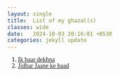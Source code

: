 ```yaml
---
layout: single
title:  List of my ghazal(s)
classes: wide
date:   2024-10-03 20:16:01 +0530
categories: jekyll update
---
```


<ol style="font-size: 14px;line-height: 1;color: #000;font-family: 'LatoXRegular', 'NotoDevanagariRegular', 'MehrNastaliqRegular'">
<li> <a  href ='https://bukharifaraz.github.io/ghazal-index/'>Ik baar dekhna</a> </li>
<li> <a  href ='https://bukharifaraz.github.io/ghazal/jidhar-jaane-ke-baad/'> Jidhar Jaane ke baad </a> </li>
  
</ol>
